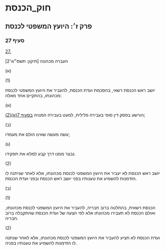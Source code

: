 # חוק_הכנסת

## פרק ז׳: היועץ המשפטי לכנסת

### סעיף 27

[27.](https://he.wikisource.org/wiki/חוק_הכנסת#סעיף_27)

העברה מכהונה [תיקון: תשס״א־2]

(א)

(1)

יושב ראש הכנסת רשאי, בהסכמת ועדת הכנסת, להעביר את היועץ המשפטי לכנסת מכהונתו, בהתקיים אחד מאלה:

(א)

הורשע בפסק דין סופי בעבירה פלילית, למעט בעבירה המנויה [בסעיף 7(א)(2)](https://he.wikisource.org/wiki/חוק_הכנסת#סעיף_7);

(ב)

עשה מעשה שאינו הולם את מעמדו;

(ג)

נבצר ממנו דרך קבע למלא את תפקידו.

(2)

יושב ראש הכנסת לא יעביר את היועץ המשפטי לכנסת מכהונתו, אלא לאחר שניתנה לו הזדמנות להשמיע את טענותיו בפני יושב ראש הכנסת ובפני ועדת הכנסת.

(ב)

(1)

הכנסת רשאית, בהחלטה ברוב חבריה, להעביר את היועץ המשפטי לכנסת מכהונתו, ואולם הכנסת לא תעבירו מכהונתו אלא לפי הצעה של ועדת הכנסת שהתקבלה ברוב חבריה.

(2)

ועדת הכנסת לא תציע להעביר את היועץ המשפטי לכנסת מכהונתו, אלא לאחר שנתנה לו הזדמנות להשמיע את טענותיו בפניה.